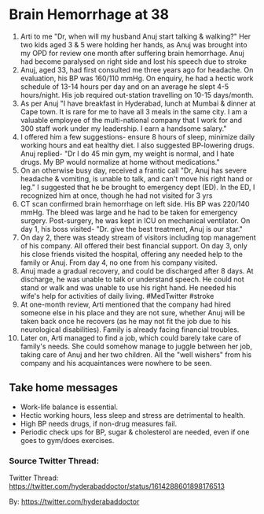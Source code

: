 # Brain Hemorrhage at 38 

1. Arti to me "Dr, when will my husband Anuj start talking & walking?" Her two kids aged 3 & 5 were holding her hands, as Anuj was brought into my OPD for review one month after suffering brain hemorrhage. Anuj had become paralysed on right side and lost his speech due to stroke
1. Anuj, aged 33, had first consulted me three years ago for headache. On evaluation, his BP was 160/110 mmHg. On enquiry, he had a hectic work schedule of 13-14 hours per day and on an average he slept 4-5 hours/night. His job required out-station travelling on 10-15 days/month.
1. As per Anuj "I have breakfast in Hyderabad, lunch at Mumbai & dinner at Cape town. It is rare for me to have all 3 meals in the same city. I am a valuable employee of the multi-national company that I work for and 300 staff work under my leadership. I earn a handsome salary."
1. I offered him a few suggestions- ensure 8 hours of sleep, minimize daily working hours and eat healthy diet. I also suggested BP-lowering drugs. 
Anuj replied- "Dr I do 45 min gym, my weight is normal, and I hate drugs. My BP would normalize at home without medications."
1. On an otherwise busy day, received a frantic call "Dr, Anuj has severe headache & vomiting, is unable to talk, and can't move his right hand or leg."  I suggested that he be brought to emergency dept (ED). In the ED, I recognized him at once, though he had not visited for 3 yrs
1. CT scan confirmed brain hemorrhage on left side. His BP was 220/140 mmHg. The bleed was large and he had to be taken for emergency surgery. Post-surgery, he was kept in ICU on mechanical ventilator.   On day 1, his boss visited- "Dr. give the best treatment, Anuj is our star."
1. On day 2, there was steady stream of visitors including top management of his company. All offered their best financial support. On day 3, only his close friends visited the hospital, offering any needed help to the family or Anuj. From day 4, no one from his company visited.
1. Anuj made a gradual recovery, and could be discharged after 8 days. At discharge, he was unable to talk or understand speech. He could not stand or walk and was unable to use his right hand. He needed his wife's help for activities of daily living. #MedTwitter #stroke
1. At one-month review, Arti mentioned that the company had hired someone else in his place and they  are not sure, whether Anuj will be taken back once he recovers (as he may not fit the job due to his neurological disabilities). Family is already facing financial troubles.
1. Later on, Arti managed to find a job, which could barely take care of family's needs. She could somehow manage to juggle between her job, taking care of Anuj and her two children. All the "well wishers" from his company and his acquaintances were nowhere to be seen.

## Take home messages
- Work-life balance is essential.
- Hectic working hours, less sleep and stress are detrimental to health.
- High BP needs drugs, if non-drug measures fail. 
- Periodic check ups for BP, sugar & cholesterol are needed, even if one goes to gym/does exercises.


### Source Twitter Thread:
Twitter Thread: https://twitter.com/hyderabaddoctor/status/1614288601898176513 

By: https://twitter.com/hyderabaddoctor

